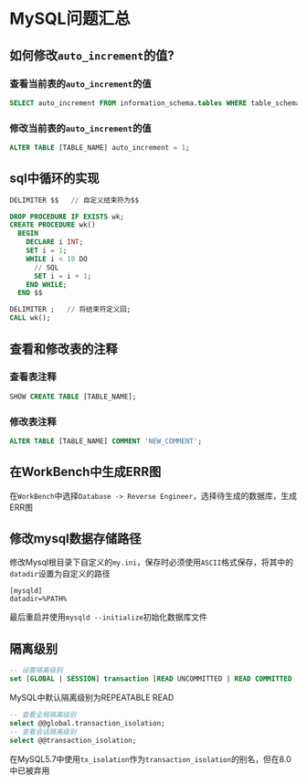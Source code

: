 # MySQL问题汇总

## 如何修改`auto_increment`的值?

### 查看当前表的`auto_increment`的值

```sql
SELECT auto_increment FROM information_schema.tables WHERE table_schema='DATABASE_NAME' AND table_name='TABLE_NAME';
```

### 修改当前表的`auto_increment`的值

```sql
ALTER TABLE [TABLE_NAME] auto_increment = 1;
```

## sql中循环的实现

```sql
DELIMITER $$   // 自定义结束符为$$

DROP PROCEDURE IF EXISTS wk;
CREATE PROCEDURE wk()
  BEGIN
    DECLARE i INT;
    SET i = 1;
    WHILE i < 10 DO
      // SQL
      SET i = i + 1;
    END WHILE;
  END $$

DELIMITER ;   // 将结束符定义回;
CALL wk();
```

## 查看和修改表的注释

### 查看表注释

```sql
SHOW CREATE TABLE [TABLE_NAME]; 
```

### 修改表注释

```sql
ALTER TABLE [TABLE_NAME] COMMENT 'NEW_COMMENT';
```

## 在WorkBench中生成ERR图

在`WorkBench`中选择`Database -> Reverse Engineer`，选择待生成的数据库，生成ERR图

## 修改mysql数据存储路径

修改Mysql根目录下自定义的`my.ini`，保存时必须使用`ASCII`格式保存，将其中的`datadir`设置为自定义的路径

```mysql
[mysqld]
datadir=%PATH%
```

最后重启并使用`mysqld --initialize`初始化数据库文件

## 隔离级别

```sql
-- 设置隔离级别
set [GLOBAL | SESSION] transaction [READ UNCOMMITTED | READ COMMITTED | REPEATABLE READ | SERIALIZABLE]
```

MySQL中默认隔离级别为REPEATABLE READ

```sql
-- 查看全局隔离级别
select @@global.transaction_isolation;
-- 查看会话隔离级别
select @@transaction_isolation;
```

在MySQL5.7中使用`tx_isolation`作为`transaction_isolation`的别名，但在8.0中已被弃用